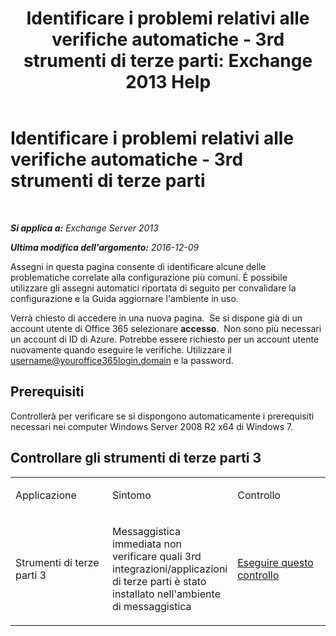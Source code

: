 ﻿---
title: 'Identificare i problemi relativi alle verifiche automatiche - 3rd strumenti di terze parti: Exchange 2013 Help'
TOCTitle: Identificare i problemi relativi alle verifiche automatiche - 3rd strumenti di terze parti
ms:assetid: 83b71e35-892e-44e3-9fce-c608b49bbc61
ms:mtpsurl: https://technet.microsoft.com/it-it/library/Dn793974(v=EXCHG.150)
ms:contentKeyID: 62632438
ms.date: 05/22/2018
mtps_version: v=EXCHG.150
ms.translationtype: MT
---

# Identificare i problemi relativi alle verifiche automatiche - 3rd strumenti di terze parti

 

_**Si applica a:** Exchange Server 2013_

_**Ultima modifica dell'argomento:** 2016-12-09_

Assegni in questa pagina consente di identificare alcune delle problematiche correlate alla configurazione più comuni. È possibile utilizzare gli assegni automatici riportata di seguito per convalidare la configurazione e la Guida aggiornare l'ambiente in uso.

Verrà chiesto di accedere in una nuova pagina.  Se si dispone già di un account utente di Office 365 selezionare **accesso**.  Non sono più necessari un account di ID di Azure. Potrebbe essere richiesto per un account utente nuovamente quando eseguire le verifiche. Utilizzare il username@youroffice365login.domain e la password.

## Prerequisiti

Controllerà per verificare se si dispongono automaticamente i prerequisiti necessari nei computer Windows Server 2008 R2 x64 di Windows 7.

## Controllare gli strumenti di terze parti 3


<table>
<colgroup>
<col style="width: 33%" />
<col style="width: 33%" />
<col style="width: 33%" />
</colgroup>
<tbody>
<tr class="odd">
<td><p>Applicazione</p></td>
<td><p>Sintomo</p></td>
<td><p>Controllo</p></td>
</tr>
<tr class="even">
<td><p>Strumenti di terze parti 3</p></td>
<td><p>Messaggistica immediata non verificare quali 3rd integrazioni/applicazioni di terze parti è stato installato nell'ambiente di messaggistica</p></td>
<td><p><a href="https://go.microsoft.com/?linkid=9834907">Eseguire questo controllo</a></p></td>
</tr>
</tbody>
</table>


